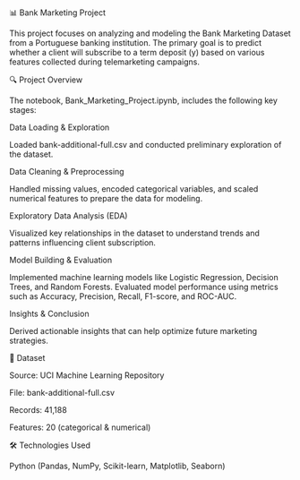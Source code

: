 📊 Bank Marketing Project

This project focuses on analyzing and modeling the Bank Marketing Dataset from a Portuguese banking institution. The primary goal is to predict whether a client will subscribe to a term deposit (y) based on various features collected during telemarketing campaigns.

🔍 Project Overview

The notebook, Bank_Marketing_Project.ipynb, includes the following key stages:

Data Loading & Exploration

Loaded bank-additional-full.csv and conducted preliminary exploration of the dataset.

Data Cleaning & Preprocessing

Handled missing values, encoded categorical variables, and scaled numerical features to prepare the data for modeling.

Exploratory Data Analysis (EDA)

Visualized key relationships in the dataset to understand trends and patterns influencing client subscription.

Model Building & Evaluation

Implemented machine learning models like Logistic Regression, Decision Trees, and Random Forests. Evaluated model performance using metrics such as Accuracy, Precision, Recall, F1-score, and ROC-AUC.

Insights & Conclusion

Derived actionable insights that can help optimize future marketing strategies.

📁 Dataset

Source: UCI Machine Learning Repository

File: bank-additional-full.csv

Records: 41,188

Features: 20 (categorical & numerical)

🛠️ Technologies Used

Python (Pandas, NumPy, Scikit-learn, Matplotlib, Seaborn)
